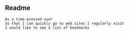 ## Readme

```
As a time-pressed user
So that I can quickly go to web sites I regularly visit
I would like to see a list of bookmarks
```
```
